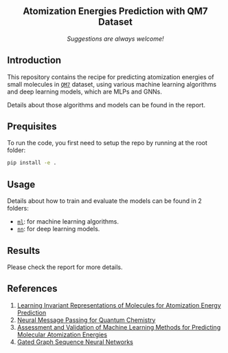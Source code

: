 <div align="center">

<h2> Atomization Energies Prediction with QM7 Dataset </h2>

_Suggestions are always welcome!_

</div>

## Introduction
This repository contains the recipe for predicting atomization energies of small molecules in [`QM7`](http://quantum-machine.org/datasets/) dataset, using various machine learning algorithms and deep learning models, which are MLPs and GNNs.

Details about those algorithms and models can be found in the report.

## Prequisites
To run the code, you first need to setup the repo by running at the root folder:
```bash
pip install -e .
```

## Usage
Details about how to train and evaluate the models can be found in 2 folders:
- [`ml`](./src/ml/): for machine learning algorithms.
- [`nn`](./src/nn/): for deep learning models.

## Results
Please check the report for more details.

## References
1. [Learning Invariant Representations of Molecules for Atomization Energy Prediction](https://proceedings.neurips.cc/paper_files/paper/2012/file/115f89503138416a242f40fb7d7f338e-Paper.pdf)
2. [Neural Message Passing for Quantum Chemistry](https://arxiv.org/pdf/1704.01212.pdf)
3. [Assessment and Validation of Machine Learning Methods for Predicting Molecular Atomization Energies](https://pubs.acs.org/doi/10.1021/ct400195d)
4. [Gated Graph Sequence Neural Networks](https://arxiv.org/pdf/1511.05493.pdf)

